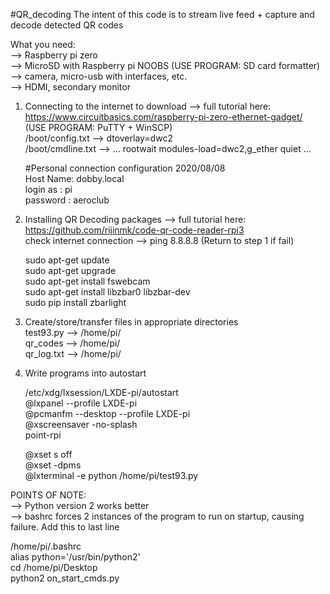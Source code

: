 #QR_decoding
The intent of this code is to stream live feed + capture and decode detected QR codes

What you need: <br/>
--> Raspberry pi zero <br/>
--> MicroSD with Raspberry pi NOOBS (USE PROGRAM: SD card formatter) <br/>
--> camera, micro-usb with interfaces, etc. <br/>
--> HDMI, secondary monitor <br/>

1) Connecting to the internet to download --> full tutorial here: https://www.circuitbasics.com/raspberry-pi-zero-ethernet-gadget/ <br/>
(USE PROGRAM: PuTTY + WinSCP) <br/>
/boot/config.txt --> dtoverlay=dwc2 <br/>
/boot/cmdline.txt --> ... rootwait modules-load=dwc2,g_ether quiet ... <br/>
    
   #Personal connection configuration 2020/08/08 <br/>
    Host Name: dobby.local <br/>
    login as : pi <br/>
    password : aeroclub <br/>

2. Installing QR Decoding packages --> full tutorial here: https://github.com/rijinmk/code-qr-code-reader-rpi3 <br/>
   check internet connection --> ping 8.8.8.8 (Return to step 1 if fail) <br/>
   
   sudo apt-get update <br/>
   sudo apt-get upgrade <br/>
   sudo apt-get install fswebcam <br/>
   sudo apt-get install libzbar0 libzbar-dev <br/>
   sudo pip install zbarlight <br/>
   
3. Create/store/transfer files in appropriate directories <br/>
   test93.py  --> /home/pi/ <br/>
   qr_codes   --> /home/pi/ <br/>
   qr_log.txt --> /home/pi/ <br/>

4. Write programs into autostart <br/>

   /etc/xdg/lxsession/LXDE-pi/autostart <br/>
   @lxpanel --profile LXDE-pi <br/>
   @pcmanfm --desktop --profile LXDE-pi <br/>
   @xscreensaver -no-splash <br/>
   point-rpi

   @xset s off <br/>
   @xset -dpms <br/>
   @lxterminal -e python /home/pi/test93.py <br/>
   
POINTS OF NOTE: <br/>
--> Python version 2 works better <br/>
--> bashrc forces 2 instances of the program to run on startup, causing failure. Add this to last line <br/>

   /home/pi/.bashrc <br/>
   alias python='/usr/bin/python2' <br/>
   cd /home/pi/Desktop <br/>
   python2 on_start_cmds.py <br/>



   
   
